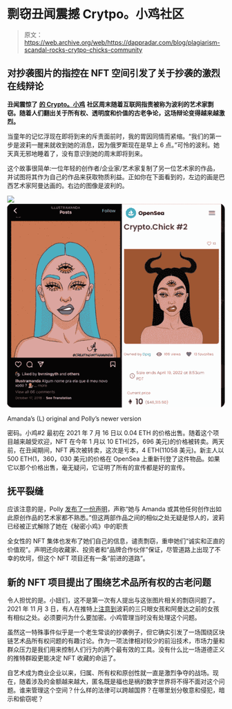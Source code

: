 # 剽窃丑闻震撼 Crytpo。小鸡社区

> 原文：<https://web.archive.org/web/https://dappradar.com/blog/plagiarism-scandal-rocks-crytpo-chicks-community>

## 对抄袭图片的指控在 NFT 空间引发了关于抄袭的激烈在线辩论

**丑闻震惊了** [**的 Crypto。小鸡**](https://web.archive.org/web/20220929044239/https://dappradar.com/ethereum/collectibles/crypto-chicks) **社区周末随着互联网指责被称为波利的艺术家剽窃。随着人们翻出关于所有权、透明度和价值的古老争论，这场辩论变得越来越激烈。**

当童年的记忆浮现在即将到来的斥责面前时，我的胃因同情而紧缩。“我们的第一步是波莉一醒来就收到她的消息，因为俄罗斯现在是早上 6 点。”可怜的波利。她天真无邪地睡着了，没有意识到她的周末即将到来。

这个故事很简单:一位年轻的创作者/企业家/艺术家复制了另一位艺术家的作品，并试图将其作为自己的作品来获取物质利益。正如你在下面看到的，左边的画是巴西艺术家阿曼达画的。右边的图像是波利的。

![](img/722c247e0fe81d515a3e238d1c085fee.png)![](img/8439efaac9318d8bcea1055872fe993b.png)

Amanda’s (L) original and Polly’s newer version

密码。小鸡#2 最初在 2021 年 7 月 16 日以 0.04 ETH 的价格出售。随着这个项目越来越受欢迎，NFT 在今年 1 月以 10 ETH(25，696 美元)的价格被转卖。两天前，在丑闻期间，NFT 再次被转卖，这次是亏本，4 ETH(11058 美元)。新主人以 500 ETH(1，360，030 美元)的价格在 OpenSea 上重新刊登了这件物品。如果它以那个价格出售，毫无疑问，它证明了所有的宣传都是好的宣传。

## 抚平裂缝

应该注意的是，Polly [发布了一份声明](https://web.archive.org/web/20220929044239/https://twitter.com/MsPolly11/status/1494918596216168451/photo/1)，声称“她与 Amanda 或其他任何创作出如此原创作品的艺术家都不熟悉。”但这两部作品之间的相似之处无疑是惊人的，波莉已经被正式解除了她在《秘密小鸡》中的职责

全女性的 NFT 集体也发布了她们自己的信息，谴责剽窃，重申她们“诚实和正直的价值观”。声明还向收藏家、投资者和“品牌合作伙伴”保证，尽管道路上出现了不幸的坎坷，但这个 NFT 项目还有一条“前进的道路”。

## 新的 NFT 项目提出了围绕艺术品所有权的古老问题

令人担忧的是。小妞们，这不是第一次有人提出与这张图片相关的剽窃问题了。2021 年 11 月 3 日，有人在推特上[注意到](https://web.archive.org/web/20220929044239/https://twitter.com/HypertonicKitty/status/1456004133459169283/photo/1)波莉的三只眼女孩和阿曼达之前的女孩有相似之处。必须要问为什么要加密。小鸡管理当时没有处理这个问题。

虽然这一特殊事件似乎是一个老生常谈的抄袭例子，但它确实引发了一场围绕区块链艺术品所有权问题的有趣讨论。作为一项法律相对较少的前沿技术，市场力量和群众压力是我们用来控制人们行为的两个最有效的工具。没有什么比一场道德正义的推特群殴更能决定 NFT 收藏的命运了。

自艺术成为商业企业以来，归属、所有权和原创性就一直是激烈争夺的战场。现在，随着涉及的金额越来越大，匿名既是福也是祸的数字世界将不得不面对这个问题。谁来管理这个空间？什么样的法律可以跨越国界？在哪里划分敬意和侵犯，暗示和偷窃呢？